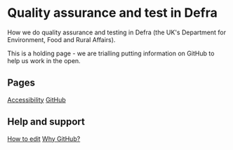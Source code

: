 # Quality assurance and test in Defra

How we do quality assurance and testing in Defra (the UK's Department for Environment, Food and Rural Affairs).

This is a holding page - we are trialling putting information on GitHub to help us work in the open.

## Pages

[Accessibility](/accessibility/accessibility.md)
[GitHub](/github/github.md)

## Help and support

[How to edit](how_to_edit.md)
[Why GitHub?](why_github.md)
